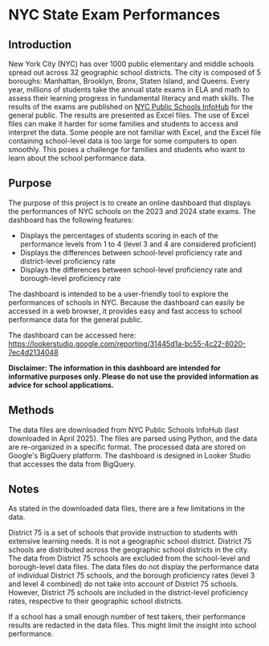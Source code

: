 # NYC State Exam Performances

## Introduction
New York City (NYC) has over 1000 public elementary and middle schools spread out across 32 geographic school districts. The city is composed of 5 boroughs: Manhattan, Brooklyn, Bronx, Staten Island, and Queens. Every year, millions of students take the annual state exams in ELA and math to assess their learning progress in fundamental literacy and math skills. The results of the exams are published on [NYC Public Schools InfoHub](https://infohub.nyced.org/reports/academics/test-results) for the general public. The results are presented as Excel files. The use of Excel files can make it harder for some families and students to access and interpret the data. Some people are not familiar with Excel, and the Excel file containing school-level data is too large for some computers to open smoothly. This poses a challenge for families and students who want to learn about the school performance data.

## Purpose
The purpose of this project is to create an online dashboard that displays the performances of NYC schools on the 2023 and 2024 state exams. The dashboard has the following features:

* Displays the percentages of students scoring in each of the performance levels from 1 to 4 (level 3 and 4 are considered proficient)
* Displays the differences between school-level proficiency rate and district-level proficiency rate
* Displays the differences between school-level proficiency rate and borough-level proficiency rate

The dashboard is intended to be a user-friendly tool to explore the performances of schools in NYC. Because the dashboard can easily be accessed in a web browser, it provides easy and fast access to school performance data for the general public.

The dashboard can be accessed here: https://lookerstudio.google.com/reporting/31445d1a-bc55-4c22-8020-7ec4d2134048

**Disclaimer: The information in this dashboard are intended for informative purposes only. Please do not use the provided information as advice for school applications.**

## Methods
The data files are downloaded from NYC Public Schools InfoHub (last downloaded in April 2025). The files are parsed using Python, and the data are re-organized in a specific format. The processed data are stored on Google's BigQuery platform. The dashboard is designed in Looker Studio that accesses the data from BigQuery.

## Notes
As stated in the downloaded data files, there are a few limitations in the data. 

District 75 is a set of schools that provide instruction to students with extensive learning needs. It is not a geographic school district. District 75 schools are distributed across the geographic school districts in the city. The data from District 75 schools are excluded from the school-level and borough-level data files. The data files do not display the performance data of individual District 75 schools, and the borough proficiency rates (level 3 and level 4 combined) do not take into account of District 75 schools. However, District 75 schools are included in the district-level proficiency rates, respective to their geographic school districts.

If a school has a small enough number of test takers, their performance results are redacted in the data files. This might limit the insight into school performance.
